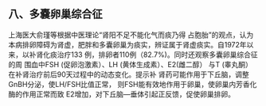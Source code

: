 ## 八、多嚢卵巢综合征 

 上海医大俞瑾等根据中医理论“肾阳不足不能化气而痰乃得 占胞胎”的观点，认为本病排卵障碍为肾虚，肥胖和多囊卵巢为痰实，辨证属于肾虚痰实。自1972年以来，以补肾化痰治疗133 例，排卵者110例（82.7%)。同时还观察多囊卵巢综合征的周 围血中FSH  (促卵泡激素）、LH  (黄体生成素）、E2(雌二醇） 与T (睾丸酮）在补肾治疗前后90天过程中的动态变化。提示补 肾药可能作用于下丘脑，调整GnBH分泌，使LH/FSH比值正常， 则FSH能有效地作用于卵巢，使卵巢内芳香化酶的作用正常而致 E2增加，对下丘脑—垂体引起正反馈，促使卵巢排卵。
